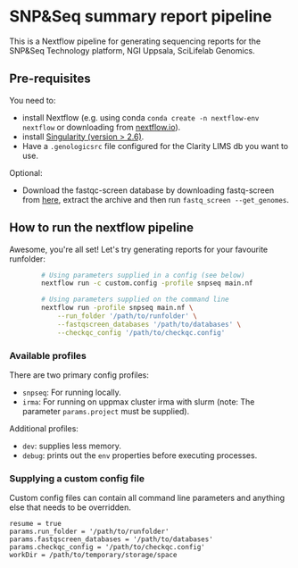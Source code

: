 # SNP&amp;Seq summary report pipeline
This is a Nextflow pipeline for generating sequencing reports for the SNP&amp;Seq Technology platform, NGI Uppsala, SciLifelab Genomics.

## Pre-requisites
You need to:
  - install Nextflow (e.g. using conda `conda create -n nextflow-env nextflow` or downloading from [nextflow.io](https://www.nextflow.io/)).
  - install [Singularity (version > 2.6)](https://singularity.lbl.gov/install-linux#adding-the-mirror-and-installing).
  - Have a `.genologicsrc` file configured for the Clarity LIMS db you want to use.

Optional:
  - Download the fastqc-screen database by downloading fastq-screen from [here](https://www.bioinformatics.babraham.ac.uk/projects/fastq_screen/fastq_screen_v0.13.0.tar.gz), extract the archive and then run `fastq_screen --get_genomes`.

## How to run the nextflow pipeline
Awesome, you're all set! Let's try generating reports for your favourite runfolder:
```bash
        # Using parameters supplied in a config (see below)
        nextflow run -c custom.config -profile snpseq main.nf

        # Using parameters supplied on the command line
        nextflow run -profile snpseq main.nf \
            --run_folder '/path/to/runfolder' \
            --fastqscreen_databases '/path/to/databases' \
            --checkqc_config '/path/to/checkqc.config'
```

### Available profiles

There are two primary config profiles:
- `snpseq`: For running locally.
- `irma`: For running on uppmax cluster irma with slurm (note: The parameter `params.project` must be supplied).

Additional profiles:
- `dev`: supplies less memory.
- `debug`: prints out the `env` properties before executing processes.

### Supplying a custom config file

Custom config files can contain all command line parameters and anything else that needs to be overridden.

```
resume = true
params.run_folder = '/path/to/runfolder'
params.fastqscreen_databases = '/path/to/databases'
params.checkqc_config = '/path/to/checkqc.config'
workDir = /path/to/temporary/storage/space
```
